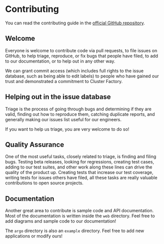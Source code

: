 # Contributing

You can read the contributing guide in the [official GitHub repository](https://github.com/SquareFactory/cluster-factory-ce/blob/main/CONTRIBUTING.md).

## Welcome

Everyone is welcome to contribute code via pull requests, to file issues on
GitHub, to help triage, reproduce, or fix bugs that people have filed, to add to
our documentation, or to help out in any other way.

We can grant commit access (which includes full rights to the issue database, such as being able to edit labels) to people who have gained our trust and demonstrated a commitment to Cluster Factory.

## Helping out in the issue database

Triage is the process of going through bugs and determining if they are valid, finding out how to reproduce them, catching duplicate reports, and generally making our issues list useful for our engineers.

If you want to help us triage, you are very welcome to do so!

## Quality Assurance

One of the most useful tasks, closely related to triage, is finding and filing bugs. Testing beta releases, looking for regressions, creating test cases, adding to our test suites, and other work along these lines can drive the quality of the product up. Creating tests that increase our test coverage, writing tests for issues others have filed, all these tasks are really valuable contributions to open source projects.

## Documentation

Another great area to contribute is sample code and API documentation. Most
of the documentation is written inside the `web` directory. Feel free to add diagrams and sample code to our documentation!

The `argo` directory is also an `example` directory. Feel free to add new applications or modify ours!

